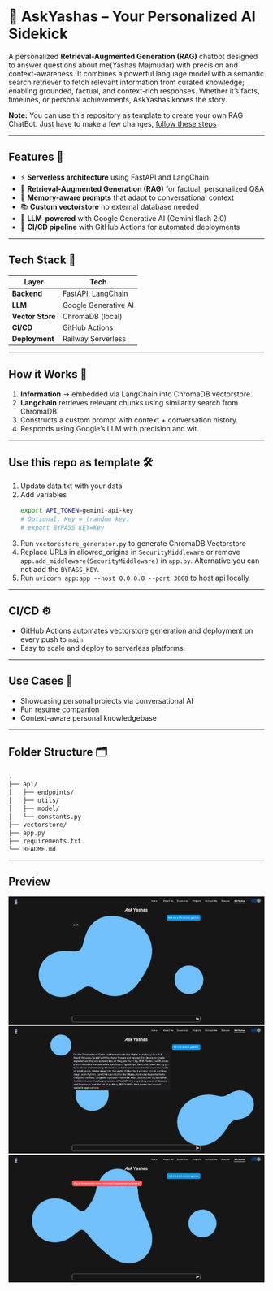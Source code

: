 # 🤖 AskYashas – Your Personalized AI Sidekick

A personalized **Retrieval-Augmented Generation (RAG)** chatbot designed to answer questions about me(Yashas
Majmudar) with precision and context-awareness. It combines a powerful language model with a semantic search retriever
to fetch relevant information from curated knowledge; enabling grounded, factual, and context-rich responses. Whether
it’s facts, timelines, or personal achievements, AskYashas knows the story.

**Note:** You can use this repository as template to create your own RAG ChatBot. Just have to make a few
changes, [follow these steps ](#use-this-repo-as-template-)

---

## Features 🚀

- ⚡ **Serverless architecture** using FastAPI and LangChain
- 🧠 **Retrieval-Augmented Generation (RAG)** for factual, personalized Q&A
- 💬 **Memory-aware prompts** that adapt to conversational context
- 📚 **Custom vectorstore**  no external database needed
- 🤖 **LLM-powered** with Google Generative AI (Gemini flash 2.0)
- 🔁 **CI/CD pipeline** with GitHub Actions for automated deployments

---

## Tech Stack 🧱

| Layer            | Tech                 |
|------------------|----------------------|
| **Backend**      | FastAPI, LangChain   |
| **LLM**          | Google Generative AI |
| **Vector Store** | ChromaDB (local)     |
| **CI/CD**        | GitHub Actions       |
| **Deployment**   | Railway Serverless   |

---

## How it Works 🧩

1. **Information** → embedded via LangChain into ChromaDB vectorstore.
2. **Langchain** retrieves relevant chunks using similarity search from ChromaDB.
3. Constructs a custom prompt with context + conversation history.
4. Responds using Google’s LLM with precision and wit.

---

## Use this repo as template 🛠

1. Update data.txt with your data
2. Add variables
    ```bash
    export API_TOKEN=gemini-api-key
    # Optional. Key = (random key)
    # export BYPASS_KEY=Key
    ```
3. Run `vectorestore_generator.py` to generate ChromaDB Vectorstore
4. Replace URLs in allowed_origins in `SecurityMiddleware` or remove `app.add_middleware(SecurityMiddleware)` in
   `app.py`. Alternative you can not add the `BYPASS_KEY`.
5. Run `uvicorn app:app --host 0.0.0.0 --port 3000` to host api locally

---

## CI/CD ⚙️

- GitHub Actions automates vectorstore generation and deployment on every push to `main`.
- Easy to scale and deploy to serverless platforms.

---

## Use Cases 🎯

- Showcasing personal projects via conversational AI
- Fun resume companion
- Context-aware personal knowledgebase

---

## Folder Structure 🗂

```text
.
├── api/
│   ├── endpoints/
│   ├── utils/
│   ├── model/
│   └── constants.py
├── vectorstore/
├── app.py
├── requirements.txt
└── README.md
```

---

## Preview

![ss1](./assets/ss1.png)
![ss1](./assets/ss2.png)
![ss1](./assets/ss3.png)